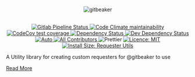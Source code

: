 <div align="center">
  <br>
  <img alt="gitbeaker" src=".github/ASSETS/header.svg">
</div>
<br>
<p align="center">
  <a href="https://gitlab.com/jdalrymple/gitbeaker/pipelines">
    <img src="https://img.shields.io/gitlab/pipeline/jdalrymple/gitbeaker/master" alt="Gitlab Pipeline Status">
  </a>
  <a href="https://codeclimate.com/github/jdalrymple/gitbeaker">
    <img src="https://codeclimate.com/github/jdalrymple/gitbeaker/badges/gpa.svg" alt="Code Climate maintainability">
  </a>
  <a href="https://codecov.io/gh/jdalrymple/gitbeaker">
    <img src="https://img.shields.io/codecov/c/github/jdalrymple/gitbeaker/master.svg" alt="CodeCov test coverage">
  </a>
  <a href="https://david-dm.org/jdalrymple/gitbeaker?path=packages/requester-utils">
    <img src="https://status.david-dm.org/gh/jdalrymple/gitbeaker.svg?path=packages/requester-utils" alt="Dependency Status" />
  </a>
  <a href="https://david-dm.org/jdalrymple/gitbeaker?path=packages/requester-utils&type=dev">
    <img src="https://status.david-dm.org/gh/jdalrymple/gitbeaker.svg?path=packages/requester-utils&type=dev" alt="Dev Dependency Status" />
  </a>
  <a href="https://github.com/intuit/auto">
    <img src="https://img.shields.io/badge/release-auto.svg?colorA=888888&colorB=9B065A&label=auto" alt="Auto">
  </a>
  <a href="#contributors-">
    <img src="https://img.shields.io/badge/all_contributors-orange.svg?style=round" alt="All Contributors" />
  </a>
  <img src="https://img.shields.io/badge/code%20style-prettier-ff69b4.svg" alt="Prettier">  
  <a href="LICENSE.md">
    <img src="https://img.shields.io/badge/License-MIT-yellow.svg" alt="Licence: MIT">
  </a>
  <a href="https://packagephobia.now.sh/result?p=@gitbeaker/requester-utils">
    <img src="https://packagephobia.now.sh/badge?p=@gitbeaker/requester-utils" alt="Install Size: Requester Utils">
  </a>
</p>

A Utility library for creating custom requesters for @gitbeaker to use

[Read More](https://github.com/jdalrymple/gitbeaker#readme)
